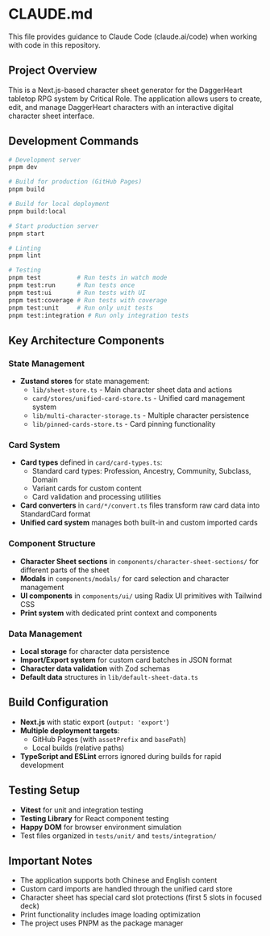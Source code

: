 # CLAUDE.md

This file provides guidance to Claude Code (claude.ai/code) when working with code in this repository.

## Project Overview

This is a Next.js-based character sheet generator for the DaggerHeart tabletop RPG system by Critical Role. The application allows users to create, edit, and manage DaggerHeart characters with an interactive digital character sheet interface.

## Development Commands

```bash
# Development server
pnpm dev

# Build for production (GitHub Pages)
pnpm build

# Build for local deployment
pnpm build:local

# Start production server
pnpm start

# Linting
pnpm lint

# Testing
pnpm test          # Run tests in watch mode
pnpm test:run      # Run tests once
pnpm test:ui       # Run tests with UI
pnpm test:coverage # Run tests with coverage
pnpm test:unit     # Run only unit tests
pnpm test:integration # Run only integration tests
```

## Key Architecture Components

### State Management
- **Zustand stores** for state management:
  - `lib/sheet-store.ts` - Main character sheet data and actions
  - `card/stores/unified-card-store.ts` - Unified card management system
  - `lib/multi-character-storage.ts` - Multiple character persistence
  - `lib/pinned-cards-store.ts` - Card pinning functionality

### Card System
- **Card types** defined in `card/card-types.ts`:
  - Standard card types: Profession, Ancestry, Community, Subclass, Domain
  - Variant cards for custom content
  - Card validation and processing utilities
- **Card converters** in `card/*/convert.ts` files transform raw card data into StandardCard format
- **Unified card system** manages both built-in and custom imported cards

### Component Structure
- **Character Sheet sections** in `components/character-sheet-sections/` for different parts of the sheet
- **Modals** in `components/modals/` for card selection and character management
- **UI components** in `components/ui/` using Radix UI primitives with Tailwind CSS
- **Print system** with dedicated print context and components

### Data Management
- **Local storage** for character data persistence
- **Import/Export system** for custom card batches in JSON format
- **Character data validation** with Zod schemas
- **Default data** structures in `lib/default-sheet-data.ts`

## Build Configuration

- **Next.js** with static export (`output: 'export'`)
- **Multiple deployment targets**:
  - GitHub Pages (with `assetPrefix` and `basePath`)
  - Local builds (relative paths)
- **TypeScript and ESLint** errors ignored during builds for rapid development

## Testing Setup

- **Vitest** for unit and integration testing
- **Testing Library** for React component testing
- **Happy DOM** for browser environment simulation
- Test files organized in `tests/unit/` and `tests/integration/`

## Important Notes

- The application supports both Chinese and English content
- Custom card imports are handled through the unified card store
- Character sheet has special card slot protections (first 5 slots in focused deck)
- Print functionality includes image loading optimization
- The project uses PNPM as the package manager